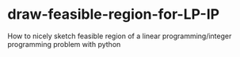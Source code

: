 # draw-feasible-region-for-LP-IP
How to nicely sketch feasible region of a linear programming/integer programming problem with python
